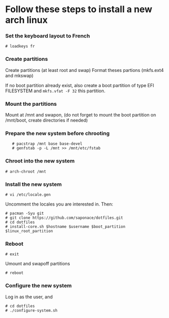 
# Follow these steps to install a new arch linux

### Set the keyboard layout to French
```
# loadkeys fr
```

### Create partitions
Create partitions (at least root and swap)
Format theses partions (mkfs.ext4 and mkswap)

If no boot partition already exist, also create a boot partition of type EFI FILESYSTEM and `mkfs.vfat -F 32` this partition.


### Mount the partitions
Mount at /mnt and swapon, (do not forget to mount the boot partition on /mnt/boot, create directories if needed)


### Prepare the new system before chrooting
 ```
    # pacstrap /mnt base base-devel
    # genfstab -p -L /mnt >> /mnt/etc/fstab
```

### Chroot into the new system
```
# arch-chroot /mnt
```


### Install the new system
```
# vi /etc/locale.gen
```
Uncomment the locales you are interested in. Then: 

```
# pacman -Syu git
# git clone https://github.com/saponace/dotfiles.git
# cd dotfiles
# install-core.sh $hostname $username $boot_partition $linux_root_partition
```

### Reboot
```
# exit
```
Umount and swapoff partitions
```
# reboot
```

### Configure the new system
Log in as the user, and
```
# cd dotfiles
# ./configure-system.sh
```
